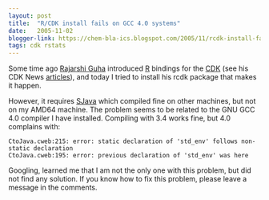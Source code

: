 ```yaml
---
layout: post
title:  "R/CDK install fails on GCC 4.0 systems"
date:   2005-11-02
blogger-link: https://chem-bla-ics.blogspot.com/2005/11/rcdk-install-fails-on-gcc-40-systems.html
tags: cdk rstats
---
```


Some time ago [Rajarshi Guha](http://blue.chem.psu.edu/~rajarshi/) introduced [R](http://www.r-project.org/) bindings for the
[CDK](http://cdk.sf.net/) (see his CDK News [articles](http://almost.cubic.uni-koeln.de/cdk/cdk_top/cdk_news/)), and
today I tried to install his rcdk package that makes it happen.

However, it requires [SJava](http://www.omegahat.org/RSJava/) which compiled fine on other machines, but not on my AMD64
machine. The problem seems to be related to the GNU GCC 4.0 compiler I have installed. Compiling with 3.4 works fine,
but 4.0 complains with:

```shell
CtoJava.cweb:215: error: static declaration of 'std_env' follows non-static declaration
CtoJava.cweb:195: error: previous declaration of 'std_env' was here
```

Googling, learned me that I am not the only one with this problem, but did not find any solution. If you know how to fix this problem, please leave a message in the comments.
